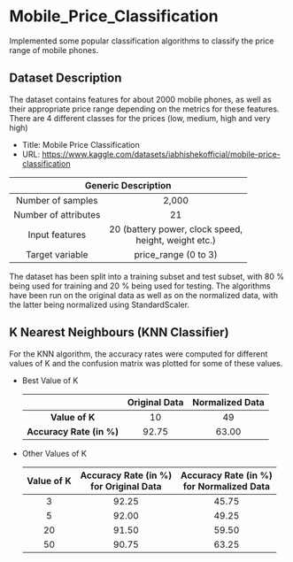 # Mobile_Price_Classification
Implemented some popular classification algorithms to classify the price range of mobile phones.

## Dataset Description
The dataset contains features for about 2000 mobile phones, as well as their appropriate price range depending on the metrics for these features. There are 4 different classes for the prices (low, medium, high and very high)
* Title: Mobile Price Classification
* URL: https://www.kaggle.com/datasets/iabhishekofficial/mobile-price-classification
<table>
<thead>
  <tr>
    <th align="center" colspan="2">Generic Description</th>
  </tr>
</thead>
<tbody>
  <tr>
    <td align="center">Number of samples</td>
    <td align="center">2,000</td>
  </tr>
  <tr>
    <td align="center">Number of attributes</td>
    <td align="center">21</td>
  </tr>
  <tr>
    <td align="center">Input features</td>
    <td align="center">20 (battery power, clock speed, <br> height, weight etc.)</td>
  </tr>
  <tr>
    <td align="center">Target variable</td>
    <td align="center">price_range (0 to 3)</td>
  </tr>
</tbody>
</table>

The dataset has been split into a training subset and test subset, with 80 % being used for training and 20 % being used for testing. The algorithms have been run on the original data as well as on the normalized data, with the latter being normalized using StandardScaler.

## K Nearest Neighbours (KNN Classifier)
For the KNN algorithm, the accuracy rates were computed for different values of K and the confusion matrix was plotted for some of these values.
* Best Value of K
  <table>
  <thead>
    <tr>
      <th align="center"></th>
      <th align="center">Original Data</th>
      <th align="center">Normalized Data</th>
    </tr>
  </thead>
  <tbody>
    <tr>
      <td align="center"><strong>Value of K</strong></td>
      <td align="center">10</td>
      <td align="center">49</td>
    </tr>
    <tr>
      <td align="center"><strong>Accuracy Rate (in %)</strong></td>
      <td align="center">92.75</td>
      <td align="center">63.00</td>
    </tr>
  </tbody>
  </table>
* Other Values of K
  <table>
  <thead>
    <tr>
      <th align="center">Value of K</th>
      <th align="center">Accuracy Rate (in %) <br> for Original Data</th>
      <th align="center">Accuracy Rate (in %) <br> for Normalized Data</th>
    </tr>
  </thead>
  <tbody>
    <tr>
      <td align="center">3</td>
      <td align="center">92.25</td>
      <td align="center">45.75</td>
    </tr>
    <tr>
      <td align="center">5</td>
      <td align="center">92.00</td>
      <td align="center">49.25</td>
    </tr>
    <tr>
      <td align="center">20</td>
      <td align="center">91.50</td>
      <td align="center">59.50</td>
    </tr>
    <tr>
      <td align="center">50</td>
      <td align="center">90.75</td>
      <td align="center">63.25</td>
    </tr>
  </tbody>
  </table>
